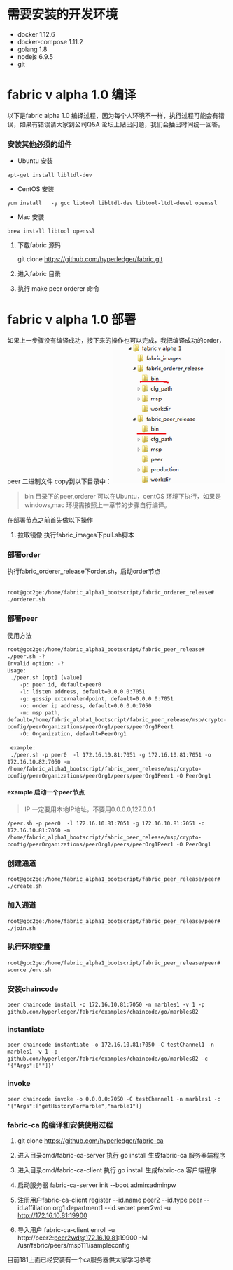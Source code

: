 # 需要安装的开发环境
* docker 1.12.6
* docker-compose 1.11.2
* golang 1.8
* nodejs 6.9.5
* git

# fabric v alpha 1.0 编译

以下是fabric alpha 1.0 编译过程，因为每个人环境不一样，执行过程可能会有错误，如果有错误请大家到公司Q&A 论坛上贴出问题，我们会抽出时间统一回答。

### 安装其他必须的组件

* Ubuntu 安装

```
apt-get install libltdl-dev
```

* CentOS 安装

```
yum install   -y gcc libtool libltdl-dev libtool-ltdl-devel openssl
```

* Mac 安装
```
brew install libtool openssl
```


1. 下载fabric 源码

   git clone https://github.com/hyperledger/fabric.git

2. 进入fabric 目录

3. 执行 make peer orderer 命令

# fabric v alpha 1.0 部署

如果上一步骤没有编译成功，接下来的操作也可以完成，我把编译成功的order，peer 二进制文件 copy到以下目录中：
![Alt text](./images/pic1.png)
> bin 目录下的peer,orderer 可以在Ubuntu，centOS 环境下执行，如果是windows,mac 环境需按照上一章节的步骤自行编译。

在部署节点之前首先做以下操作
1. 拉取镜像
执行fabric_images下pull.sh脚本

### 部署order

执行fabric_orderer_release下order.sh，启动order节点
```shell

root@gcc2ge:/home/fabric_alpha1_bootscript/fabric_orderer_release# ./orderer.sh 

```


### 部署peer

使用方法
```
root@gcc2ge:/home/fabric_alpha1_bootscript/fabric_peer_release# ./peer.sh -?
Invalid option: -?
Usage: 
 ./peer.sh [opt] [value] 
    -p: peer id, default=peer0
    -l: listen address, default=0.0.0.0:7051
    -g: gossip externalendpoint, default=0.0.0.0:7051
    -o: order ip address, default=0.0.0.0:7050
    -m: msp path, default=/home/fabric_alpha1_bootscript/fabric_peer_release/msp/crypto-config/peerOrganizations/peerOrg1/peers/peerOrg1Peer1
    -O: Organization, default=PeerOrg1
 
 example: 
 ./peer.sh -p peer0  -l 172.16.10.81:7051 -g 172.16.10.81:7051 -o 172.16.10.82:7050 -m /home/fabric_alpha1_bootscript/fabric_peer_release/msp/crypto-config/peerOrganizations/peerOrg1/peers/peerOrg1Peer1 -O PeerOrg1 
 ```
#### example 启动一个peer节点 
> IP 一定要用本地IP地址，不要用0.0.0.0,127.0.0.1

```
/peer.sh -p peer0  -l 172.16.10.81:7051 -g 172.16.10.81:7051 -o 172.16.10.81:7050 -m /home/fabric_alpha1_bootscript/fabric_peer_release/msp/crypto-config/peerOrganizations/peerOrg1/peers/peerOrg1Peer1 -O PeerOrg1 
```

### 创建通道

```
root@gcc2ge:/home/fabric_alpha1_bootscript/fabric_peer_release/peer# ./create.sh 
```

### 加入通道

```
root@gcc2ge:/home/fabric_alpha1_bootscript/fabric_peer_release/peer# ./join.sh 
```

### 执行环境变量

```
root@gcc2ge:/home/fabric_alpha1_bootscript/fabric_peer_release/peer# source /env.sh
```

### 安装chaincode

```
peer chaincode install -o 172.16.10.81:7050 -n marbles1 -v 1 -p github.com/hyperledger/fabric/examples/chaincode/go/marbles02
```

### instantiate

```
peer chaincode instantiate -o 172.16.10.81:7050 -C testChannel1 -n marbles1 -v 1 -p github.com/hyperledger/fabric/examples/chaincode/go/marbles02 -c '{"Args":[""]}'
```

### invoke

```
peer chaincode invoke -o 0.0.0.0:7050 -C testChannel1 -n marbles1 -c '{"Args":["getHistoryForMarble","marble1"]}
```

### fabric-ca 的编译和安装使用过程

1. git clone https://github.com/hyperledger/fabric-ca  

2. 进入目录cmd/fabric-ca-server  执行  go install  生成fabric-ca 服务器端程序

3. 进入目录cmd/fabric-ca-client  执行  go install 生成fabric-ca 客户端程序

4. 启动服务器 fabric-ca-server init --boot admin:adminpw

5. 注册用户fabric-ca-client register --id.name peer2 --id.type peer --id.affiliation org1.department1 --id.secret peer2wd -u http://172.16.10.81:19900

6. 导入用户
fabric-ca-client enroll -u http://peer2:peer2wd@172.16.10.81:19900 -M /usr/fabric/peers/msp111/sampleconfig


目前181上面已经安装有一个ca服务器供大家学习参考





